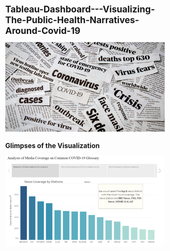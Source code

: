 # Tableau-Dashboard---Visualizing-The-Public-Health-Narratives-Around-Covid-19

![TB](resources/Cover.png)

## Glimpses of the Visualization

![ST1](resources/story1.png)
